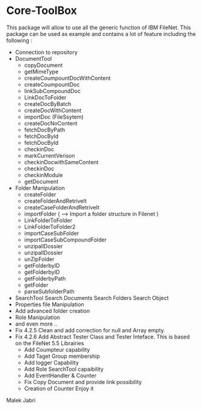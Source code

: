 # Core-ToolBox

This package will allow to use all the generic function of IBM FileNet.
This package can be used as example and contains a lot of feature including the following : 

 - Connection to repository
 - DocumentTool 
   * copyDocument
   * getMimeType
   * createCoumpountDocWithContent
   * createCoumpountDoc
   * linkSubCompoundDoc
   * LinkDocToFolder
   * createDocByBatch
   * createDocWithContent
   * importDoc (FileSsytem)
   * createDocNoContent
   * fetchDocByPath
   * fetchDocById
   * fetchDocById
   * checkinDoc
   * markCurrentVerison
   * checkinDocwithSameContent
   * checkinDoc
   * checkinModule
   * getDocument
 - Folder Manipulation
   * createFolder
   * createFolderAndRetriveIt
   * createCaseFolderAndRetriveIt
   * importFolder ( --> Import a folder structure in Filenet )
   * LinkFolderToFolder
   * LinkFolderToFolder2
   * importCaseSubFolder
   * importCaseSubCompoundFolder
   * unzipallDossier
   * unzipallDossier
   * unZipFolder
   * getFolderbyID
   * getFolderbyID
   * getFolderbyPath
   * getFolder
   * parseSubfolderPath
 - SearchTool
      Search Documents
      Search Folders
      Search Object
 - Properties file Manipulation
 - Add advanced folder creation
 - Role Manipulation
 - and even more ..
 - Fix 4.2.5 Clean and add correction for null and Array empty.
 - Fix 4.2.6 Add Abstract Tester Class and Tester Inteface.
This is based on the FileNet 5.5 Librairies
	- Add Coumpteur capability
	- Add Taget Group membership
	- Add logger Capability
	- Add Role SearchTool capaibility
	- Add EventHandler &amp; Counter
	- Fix Copy Document and provide link possibility
	- Creation of Counter
Enjoy it

Malek Jabri
